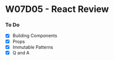 # W07D05 - React Review

### To Do
* [x] Building Components
* [x] Props
* [x] Immutable Patterns
* [x] Q and A
